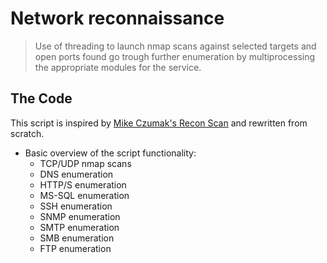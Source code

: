 # Network reconnaissance
> Use of threading to launch nmap scans against selected targets and open ports found go trough further enumeration by multiprocessing the appropriate modules for the service.

## The Code

This script is inspired by [Mike Czumak's Recon Scan](https://www.securitysift.com/offsec-pwb-oscp/) and rewritten from scratch.
* Basic overview of the script functionality:
	* TCP/UDP nmap scans
	* DNS enumeration
	* HTTP/S enumeration
	* MS-SQL enumeration
	* SSH enumeration
	* SNMP enumeration
	* SMTP enumeration
	* SMB enumeration
	* FTP enumeration
